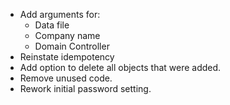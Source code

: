 * Add arguments for:
  * Data file
  * Company name
  * Domain Controller
* Reinstate idempotency
* Add option to delete all objects that were added.
* Remove unused code.
* Rework initial password setting.
